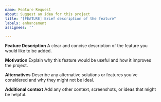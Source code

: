 ```yaml
---
name: Feature Request
about: Suggest an idea for this project
title: "[FEATURE] Brief description of the feature"
labels: enhancement
assignees: ''

---
```


**Feature Description**
A clear and concise description of the feature you would like to be added.

**Motivation**
Explain why this feature would be useful and how it improves the project.

**Alternatives**
Describe any alternative solutions or features you've considered and why they might not be ideal.

**Additional context**
Add any other context, screenshots, or ideas that might be helpful.
